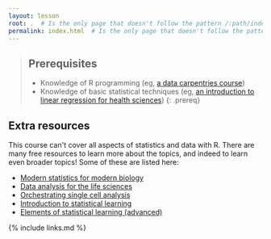 ```yaml
---
layout: lesson
root: .  # Is the only page that doesn't follow the pattern /:path/index.html
permalink: index.html  # Is the only page that doesn't follow the pattern /:path/index.html
---
```


> ## Prerequisites
>
> - Knowledge of R programming (eg, [a data carpentries course](https://datacarpentry.org/lessons/))
> - Knowledge of basic statistical techniques
>   (eg, [an introduction to linear regression for health sciences](https://carpentries-incubator.github.io/simple-linear-regression-public-health/))
{: .prereq}

## Extra resources

This course can't cover all aspects of statistics and data with R.
There are many free resources to learn more about the topics, and indeed
to learn even broader topics! Some of these are listed here:

- [Modern statistics for modern biology](https://web.stanford.edu/class/bios221/book/)
- [Data analysis for the life sciences](https://leanpub.com/dataanalysisforthelifesciences)
- [Orchestrating single cell analysis](https://bioconductor.org/books/release/OSCA/)
- [Introduction to statistical learning](https://www.statlearning.com/)
- [Elements of statistical learning (advanced)](https://web.stanford.edu/~hastie/ElemStatLearn/)

{% include links.md %}
